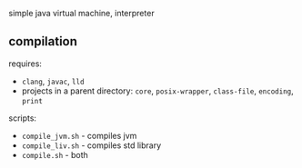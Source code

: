 simple java virtual machine, interpreter

## compilation
requires:
* `clang`, `javac`, `lld`
* projects in a parent directory: `core`, `posix-wrapper`, `class-file`, `encoding`, `print`

scripts:
* `compile_jvm.sh` - compiles jvm
* `compile_liv.sh` - compiles std library
* `compile.sh` - both